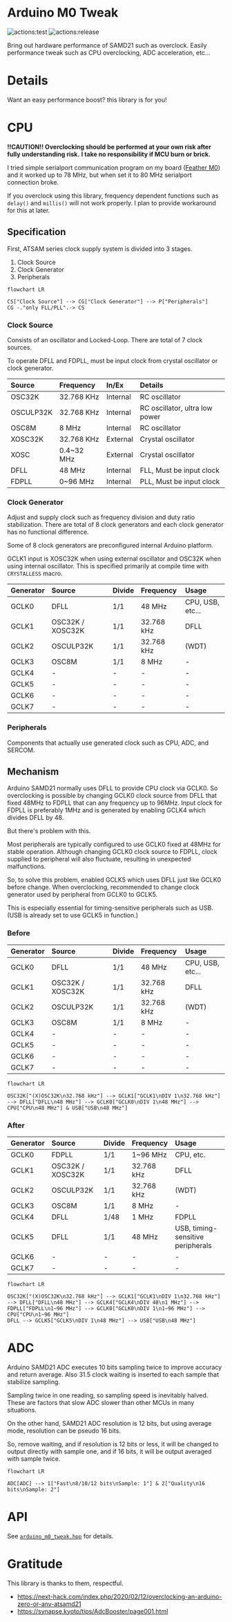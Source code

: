 # **Arduino M0 Tweak**
![actions:test](https://github.com/dojyorin/arduino_m0_tweak/actions/workflows/test.yaml/badge.svg)
![actions:release](https://github.com/dojyorin/arduino_m0_tweak/actions/workflows/release.yaml/badge.svg)

Bring out hardware performance of SAMD21 such as overclock.
Easily performance tweak such as CPU overclocking, ADC acceleration, etc...

# Details
Want an easy performance boost? this library is for you!

# CPU
**!!CAUTION!! Overclocking should be performed at your own risk after fully understanding risk.**
**I take no responsibility if MCU burn or brick.**

I tried simple serialport communication program on my board ([Feather M0](https://www.adafruit.com/product/2772)) and it worked up to 78 MHz, but when set it to 80 MHz serialport connection broke.

If you overclock using this library, frequency dependent functions such as `delay()` and `millis()` will not work properly.
I plan to provide workaround for this at later.

## Specification
First, ATSAM series clock supply system is divided into 3 stages.

1. Clock Source
2. Clock Generator
3. Peripherals

```mermaid
flowchart LR

CS["Clock Source"] --> CG["Clock Generator"] --> P["Peripherals"]
CG -."only FLL/PLL".-> CS
```

### Clock Source
Consists of an oscillator and Locked-Loop.
There are total of 7 clock sources.

To operate DFLL and FDPLL, must be input clock from crystal oscillator or clock generator.

|Source|Frequency|In/Ex|Details|
|:--|:--|:--|:--|
|OSC32K|32.768 KHz|Internal|RC oscillator|
|OSCULP32K|32.768 KHz|Internal|RC oscillator, ultra low power|
|OSC8M|8 MHz|Internal|RC oscillator|
|XOSC32K|32.768 KHz|External|Crystal oscillator|
|XOSC|0.4~32 MHz|External|Crystal oscillator|
|DFLL|48 MHz|Internal|FLL, Must be input clock|
|FDPLL|0~96 MHz|Internal|PLL, Must be input clock|

### Clock Generator
Adjust and supply clock such as frequency division and duty ratio stabilization.
There are total of 8 clock generators and each clock generator has no functional difference.

Some of 8 clock generators are preconfigured internal Arduino platform.

GCLK1 input is XOSC32K when using external oscillator and OSC32K when using internal oscillator.
This is specified primarily at compile time with `CRYSTALLESS` macro.

|Generator|Source|Divide|Frequency|Usage|
|:--|:--|:--|:--|:--|
|GCLK0|DFLL|1/1|48 MHz|CPU, USB, etc...|
|GCLK1|OSC32K / XOSC32K|1/1|32.768 kHz|DFLL|
|GCLK2|OSCULP32K|1/1|32.768 kHz|(WDT)|
|GCLK3|OSC8M|1/1|8 MHz|-|
|GCLK4|-|-|-|-|
|GCLK5|-|-|-|-|
|GCLK6|-|-|-|-|
|GCLK7|-|-|-|-|

### Peripherals
Components that actually use generated clock such as CPU, ADC, and SERCOM.

## Mechanism
Arduino SAMD21 normally uses DFLL to provide CPU clock via GCLK0.
So overclocking is possible by changing GCLK0 clock source from DFLL that fixed 48MHz to FDPLL that can any frequency up to 96MHz.
Input clock for FDPLL is preferably 1MHz and is generated by enabling GCLK4 which divides DFLL by 48.

But there's problem with this.

Most peripherals are typically configured to use GCLK0 fixed at 48MHz for stable operation.
Although changing GCLK0 clock source to FDPLL, clock supplied to peripheral will also fluctuate, resulting in unexpected malfunctions.

So, to solve this problem, enabled GCLK5 which uses DFLL just like GCLK0 before change.
When overclocking, recommended to change clock generator used by peripheral from GCLK0 to GCLK5.

This is especially essential for timing-sensitive peripherals such as USB.
(USB is already set to use GCLK5 in function.)

### Before
|Generator|Source|Divide|Frequency|Usage|
|:--|:--|:--|:--|:--|
|GCLK0|DFLL|1/1|48 MHz|CPU, USB, etc...|
|GCLK1|OSC32K / XOSC32K|1/1|32.768 kHz|DFLL|
|GCLK2|OSCULP32K|1/1|32.768 kHz|(WDT)|
|GCLK3|OSC8M|1/1|8 MHz|-|
|GCLK4|-|-|-|-|
|GCLK5|-|-|-|-|
|GCLK6|-|-|-|-|
|GCLK7|-|-|-|-|

```mermaid
flowchart LR

OSC32K["(X)OSC32K\n32.768 kHz"] --> GCLK1["GCLK1\nDIV 1\n32.768 kHz"] --> DFLL["DFLL\n48 MHz"] --> GCLK0["GCLK0\nDIV 1\n48 MHz"] --> CPU["CPU\n48 MHz"] & USB["USB\n48 MHz"]
```

### After
|Generator|Source|Divide|Frequency|Usage|
|:--|:--|:--|:--|:--|
|GCLK0|FDPLL|1/1|1~96 MHz|CPU, etc.|
|GCLK1|OSC32K / XOSC32K|1/1|32.768 kHz|DFLL|
|GCLK2|OSCULP32K|1/1|32.768 kHz|(WDT)|
|GCLK3|OSC8M|1/1|8 MHz|-|
|GCLK4|DFLL|1/48|1 MHz|FDPLL|
|GCLK5|DFLL|1/1|48 MHz|USB, timing-sensitive peripherals|
|GCLK6|-|-|-|-|
|GCLK7|-|-|-|-|

```mermaid
flowchart LR

OSC32K["(X)OSC32K\n32.768 kHz"] --> GCLK1["GCLK1\nDIV 1\n32.768 kHz"] --> DFLL["DFLL\n48 MHz"] --> GCLK4["GCLK4\nDIV 48\n1 MHz"] --> FDPLL["FDPLL\n1~96 MHz"] --> GCLK0["GCLK0\nDIV 1\n1~96 MHz"] --> CPU["CPU\n1~96 MHz"]
DFLL --> GCLK5["GCLK5\nDIV 1\n48 MHz"] --> USB["USB\n48 MHz"]
```

# ADC
Arduino SAMD21 ADC executes 10 bits sampling twice to improve accuracy and return average.
Also 31.5 clock waiting is inserted to each sample that stabilize sampling.

Sampling twice in one reading, so sampling speed is inevitably halved.
These are factors that slow ADC slower than other MCUs in many situations.

On the other hand, SAMD21 ADC resolution is 12 bits, but using average mode, resolution can be pseudo 16 bits.

So, remove waiting, and if resolution is 12 bits or less, it will be changed to output directly with sample one, and if 16 bits, it will be output averaged with sample twice.

```mermaid
flowchart LR

ADC[ADC] --> 1["Fast\n8/10/12 bits\nSample: 1"] & 2["Quality\n16 bits\nSample: 2"]
```

# API
See [`arduino_m0_tweak.hpp`](./src/arduino_m0_tweak.hpp) for details.

# Gratitude
This library is thanks to them, respectful.

- https://next-hack.com/index.php/2020/02/12/overclocking-an-arduino-zero-or-any-atsamd21
- https://synapse.kyoto/tips/AdcBooster/page001.html
